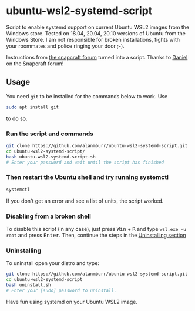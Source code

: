 # ubuntu-wsl2-systemd-script
Script to enable systemd support on current Ubuntu WSL2 images from the Windows store. 
Tested on 18.04, 20.04, 20.10 versions of Ubuntu from the Windows Store.
I am not responsible for broken installations, fights with your roommates and police ringing your door ;-).

Instructions from [the snapcraft forum](https://forum.snapcraft.io/t/running-snaps-on-wsl2-insiders-only-for-now/13033) turned into a script. Thanks to [Daniel](https://forum.snapcraft.io/u/daniel) on the Snapcraft forum! 

## Usage
You need ```git``` to be installed for the commands below to work. Use
```sh
sudo apt install git
```
to do so.
### Run the script and commands
```sh
git clone https://github.com/alanmburr/ubuntu-wsl2-systemd-script.git
cd ubuntu-wsl2-systemd-script/
bash ubuntu-wsl2-systemd-script.sh
# Enter your password and wait until the script has finished
```
### Then restart the Ubuntu shell and try running systemctl
```sh
systemctl

```
If you don't get an error and see a list of units, the script worked.

### Disabling from a broken shell
To disable this script (in any case), just press <kbd>Win</kbd> + <kbd>R</kbd> and type `wsl.exe -u root` and press <kbd>Enter</kbd>.
Then, continue the steps in the [Uninstalling section](#Uninstalling)


### Uninstalling
To uninstall open your distro and type:
```sh
git clone https://github.com/alanmburr/ubuntu-wsl2-systemd-script.git
cd ubuntu-wsl2-systemd-script
bash uninstall.sh
# Enter your [sudo] password to uninstall.
```

Have fun using systemd on your Ubuntu WSL2 image.
